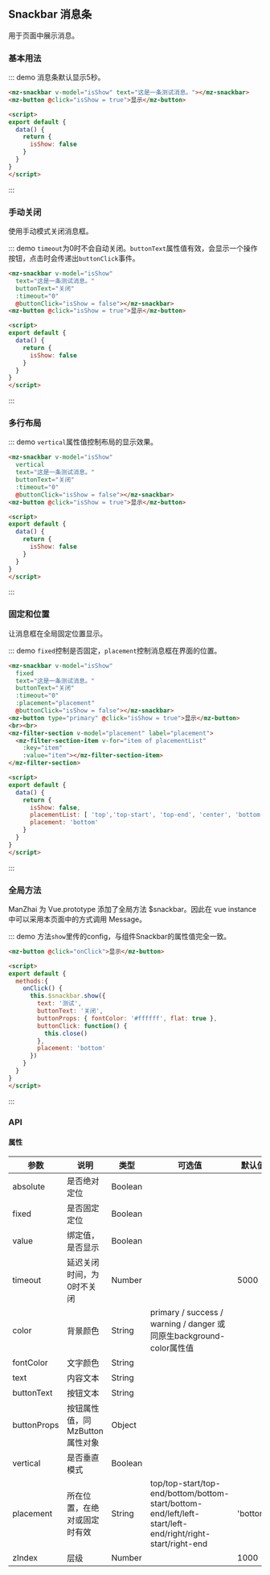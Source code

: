 ## Snackbar 消息条

用于页面中展示消息。

### 基本用法
::: demo 消息条默认显示5秒。
```html
<mz-snackbar v-model="isShow" text="这是一条测试消息。"></mz-snackbar>
<mz-button @click="isShow = true">显示</mz-button>

<script>
export default {
  data() {
    return {
      isShow: false
    }
  }
}
</script>
```
:::


### 手动关闭

使用手动模式关闭消息框。

::: demo `timeout`为0时不会自动关闭。`buttonText`属性值有效，会显示一个操作按钮，点击时会传递出`buttonClick`事件。
```html
<mz-snackbar v-model="isShow"
  text="这是一条测试消息。"
  buttonText="关闭"
  :timeout="0"
  @buttonClick="isShow = false"></mz-snackbar>
<mz-button @click="isShow = true">显示</mz-button>

<script>
export default {
  data() {
    return {
      isShow: false
    }
  }
}
</script>
```
:::

### 多行布局
::: demo `vertical`属性值控制布局的显示效果。
```html
<mz-snackbar v-model="isShow"
  vertical
  text="这是一条测试消息。"
  buttonText="关闭"
  :timeout="0"
  @buttonClick="isShow = false"></mz-snackbar>
<mz-button @click="isShow = true">显示</mz-button>

<script>
export default {
  data() {
    return {
      isShow: false
    }
  }
}
</script>
```
:::

### 固定和位置

让消息框在全局固定位置显示。

::: demo `fixed`控制是否固定，`placement`控制消息框在界面的位置。
```html
<mz-snackbar v-model="isShow"
  fixed
  text="这是一条测试消息。"
  buttonText="关闭"
  :timeout="0"
  :placement="placement"
  @buttonClick="isShow = false"></mz-snackbar>
<mz-button type="primary" @click="isShow = true">显示</mz-button>
<br><br>
<mz-filter-section v-model="placement" label="placement">
  <mz-filter-section-item v-for="item of placementList"
    :key="item"
    :value="item"></mz-filter-section-item>
</mz-filter-section>

<script>
export default {
  data() {
    return {
      isShow: false,
      placementList: [ 'top','top-start', 'top-end', 'center', 'bottom', 'bottom-start',  'bottom-end' ],
      placement: 'bottom'
    }
  }
}
</script>
```
:::

### 全局方法

ManZhai 为 Vue.prototype 添加了全局方法 $snackbar。因此在 vue instance 中可以采用本页面中的方式调用 Message。

::: demo 方法`show`里传的config，与组件Snackbar的属性值完全一致。
```html
<mz-button @click="onClick">显示</mz-button>

<script>
export default {
  methods:{
    onClick() {
      this.$snackbar.show({
        text: '测试',
        buttonText: '关闭',
        buttonProps: { fontColor: '#ffffff', flat: true },
        buttonClick: function() {
          this.close()
        },
        placement: 'bottom'
      })
    }    
  }
}
</script>
```
:::

### API

#### 属性
| 参数 | 说明 | 类型 | 可选值 |默认值|
| --- | --- | --- | --- | --- |
|absolute|是否绝对定位|Boolean|||
|fixed|是否固定定位|Boolean|||
|value|绑定值，是否显示|Boolean|||
|timeout|延迟关闭时间，为0时不关闭|Number||5000|
|color|背景颜色|String|primary / success / warning / danger 或同原生background-color属性值||
|fontColor|文字颜色|String|||
|text|内容文本|String|||
|buttonText|按钮文本|String|||
|buttonProps|按钮属性值，同MzButton属性对象|Object|||
|vertical|是否垂直模式|Boolean|||
|placement|所在位置，在绝对或固定时有效|String|top/top-start/top-end/bottom/bottom-start/bottom-end/left/left-start/left-end/right/right-start/right-end|'bottom'|
|zIndex|层级|Number||1000|